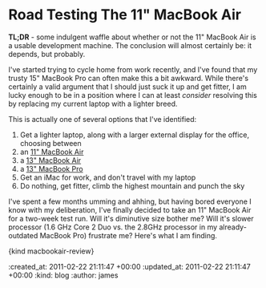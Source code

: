Road Testing The 11" MacBook Air
================================

__TL;DR__ - some indulgent waffle about whether or not the 11" MacBook Air is a usable development machine. The conclusion will almost certainly be: it depends, but probably.

I've started trying to cycle home from work recently, and I've found that my trusty 15" MacBook Pro can often make this a bit awkward. While there's certainly a valid argument that I should just suck it up and get fitter, I am lucky enough to be in a position where I can at least _consider_ resolving this by replacing my current laptop with a lighter breed.

This is actually one of several options that I've identified:

1. Get a lighter laptop, along with a larger external display for the office, choosing between
  1. an [11" MacBook Air][]
  2. a [13" MacBook Air][]
  3. a [13" MacBook Pro][]
2. Get an iMac for work, and don't travel with my laptop
3. Do nothing, get fitter, climb the highest mountain and punch the sky

I've spent a few months umming and ahhing, but having bored everyone I know with my deliberation, I've finally decided to take an 11" MacBook Air for a two-week test run. Will it's diminutive size bother me? Will it's slower processor (1.6 GHz Core 2 Duo vs. the 2.8GHz processor in my already-outdated MacBook Pro) frustrate me? Here's what I am finding.

{kind macbookair-review}

[11" MacBook Air]: http://www.apple.com/macbookair/specs.html
[13" MacBook Air]: http://www.apple.com/macbookair/specs-13inch.html
[13" MacBook Pro]: http://www.apple.com/macbookpro/


:created_at: 2011-02-22 21:11:47 +00:00
:updated_at: 2011-02-22 21:11:47 +00:00
:kind: blog
:author: james
